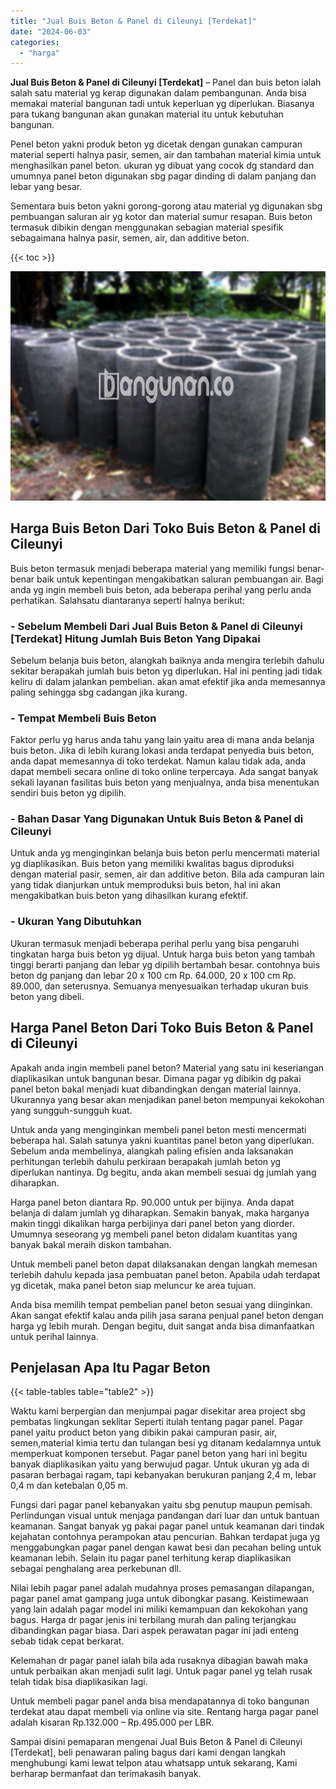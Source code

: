 ```yaml
---
title: "Jual Buis Beton & Panel di Cileunyi [Terdekat]"
date: "2024-06-03"
categories: 
  - "harga"
---
```


**Jual Buis Beton & Panel di Cileunyi \[Terdekat\]** – Panel dan buis beton ialah salah satu material yg kerap digunakan dalam pembangunan. Anda bisa memakai material bangunan tadi untuk keperluan yg diperlukan. Biasanya para tukang bangunan akan gunakan material itu untuk kebutuhan bangunan.

Penel beton yakni produk beton yg dicetak dengan gunakan campuran material seperti halnya pasir, semen, air dan tambahan material kimia untuk menghasilkan panel beton. ukuran yg dibuat yang cocok dg standard dan umumnya panel beton digunakan sbg pagar dinding di dalam panjang dan lebar yang besar.

Sementara buis beton yakni gorong-gorong atau material yg digunakan sbg pembuangan saluran air yg kotor dan material sumur resapan. Buis beton termasuk dibikin dengan menggunakan sebagian material spesifik sebagaimana halnya pasir, semen, air, dan additive beton.

{{< toc >}}

![Jual Buis Beton & Panel di Cileunyi [Terdekat]](/images/jual-panel-buis-beton-murah-11.png)

## Harga Buis Beton Dari Toko Buis Beton & Panel di Cileunyi

Buis beton termasuk menjadi beberapa material yang memiliki fungsi benar-benar baik untuk kepentingan mengakibatkan saluran pembuangan air. Bagi anda yg ingin membeli buis beton, ada beberapa perihal yang perlu anda perhatikan. Salahsatu diantaranya seperti halnya berikut:

### \- Sebelum Membeli Dari Jual Buis Beton & Panel di Cileunyi \[Terdekat\] Hitung Jumlah Buis Beton Yang Dipakai

Sebelum belanja buis beton, alangkah baiknya anda mengira terlebih dahulu sekitar berapakah jumlah buis beton yg diperlukan. Hal ini penting jadi tidak keliru di dalam jalankan pembelian. akan amat efektif jika anda memesannya paling sehingga sbg cadangan jika kurang.

### \- Tempat Membeli Buis Beton

Faktor perlu yg harus anda tahu yang lain yaitu area di mana anda belanja buis beton. Jika di lebih kurang lokasi anda terdapat penyedia buis beton, anda dapat memesannya di toko terdekat. Namun kalau tidak ada, anda dapat membeli secara online di toko online terpercaya. Ada sangat banyak sekali layanan fasilitas buis beton yang menjualnya, anda bisa menentukan sendiri buis beton yg dipilih.

### \- Bahan Dasar Yang Digunakan Untuk Buis Beton & Panel di Cileunyi

Untuk anda yg menginginkan belanja buis beton perlu mencermati material yg diaplikasikan. Buis beton yang memiliki kwalitas bagus diproduksi dengan material pasir, semen, air dan additive beton. Bila ada campuran lain yang tidak dianjurkan untuk memproduksi buis beton, hal ini akan mengakibatkan buis beton yang dihasilkan kurang efektif.

### \- Ukuran Yang Dibutuhkan

Ukuran termasuk menjadi beberapa perihal perlu yang bisa pengaruhi tingkatan harga buis beton yg dijual. Untuk harga buis beton yang tambah tinggi berarti panjang dan lebar yg dipilih bertambah besar. contohnya buis beton dg panjang dan lebar 20 x 100 cm Rp. 64.000, 20 x 100 cm Rp. 89.000, dan seterusnya. Semuanya menyesuaikan terhadap ukuran buis beton yang dibeli.

## Harga Panel Beton Dari Toko Buis Beton & Panel di Cileunyi

Apakah anda ingin membeli panel beton? Material yang satu ini keseriangan diaplikasikan untuk bangunan besar. Dimana pagar yg dibikin dg pakai panel beton bakal menjadi kuat dibandingkan dengan material lainnya. Ukurannya yang besar akan menjadikan panel beton mempunyai kekokohan yang sungguh-sungguh kuat.

Untuk anda yang menginginkan membeli panel beton mesti mencermati beberapa hal. Salah satunya yakni kuantitas panel beton yang diperlukan. Sebelum anda membelinya, alangkah paling efisien anda laksanakan perhitungan terlebih dahulu perkiraan berapakah jumlah beton yg diperlukan nantinya. Dg begitu, anda akan membeli sesuai dg jumlah yang diharapkan.

Harga panel beton diantara Rp. 90.000 untuk per bijinya. Anda dapat belanja di dalam jumlah yg diharapkan. Semakin banyak, maka harganya makin tinggi dikalikan harga perbijinya dari panel beton yang diorder. Umumnya seseorang yg membeli panel beton didalam kuantitas yang banyak bakal meraih diskon tambahan.

Untuk membeli panel beton dapat dilaksanakan dengan langkah memesan terlebih dahulu kepada jasa pembuatan panel beton. Apabila udah terdapat yg dicetak, maka panel beton siap meluncur ke area tujuan.

Anda bisa memilih tempat pembelian panel beton sesuai yang diinginkan. Akan sangat efektif kalau anda pilih jasa sarana penjual panel beton dengan harga yg lebih murah. Dengan begitu, duit sangat anda bisa dimanfaatkan untuk perihal lainnya.

## Penjelasan Apa Itu Pagar Beton

{{< table-tables table="table2" >}}

Waktu kami berpergian dan menjumpai pagar disekitar area project sbg pembatas lingkungan seklitar Seperti itulah tentang pagar panel. Pagar panel yaitu product beton yang dibikin pakai campuran pasir, air, semen,material kimia tertu dan tulangan besi yg ditanam kedalamnya untuk memperkuat komponen tersebut. Pagar panel beton yang hari ini begitu banyak diaplikasikan yaitu yang berwujud pagar. Untuk ukuran yg ada di pasaran berbagai ragam, tapi kebanyakan berukuran panjang 2,4 m, lebar 0,4 m dan ketebalan 0,05 m.

Fungsi dari pagar panel kebanyakan yaitu sbg penutup maupun pemisah. Perlindungan visual untuk menjaga pandangan dari luar dan untuk bantuan keamanan. Sangat banyak yg pakai pagar panel untuk keamanan dari tindak kejahatan contohnya perampokan atau pencurian. Bahkan terdapat juga yg menggabungkan pagar panel dengan kawat besi dan pecahan beling untuk keamanan lebih. Selain itu pagar panel terhitung kerap diaplikasikan sebagai penghalang area perkebunan dll.

Nilai lebih pagar panel adalah mudahnya proses pemasangan dilapangan, pagar panel amat gampang juga untuk dibongkar pasang. Keistimewaan yang lain adalah pagar model ini miliki kemampuan dan kekokohan yang bagus. Harga dr pagar jenis ini terbilang murah dan paling terjangkau dibandingkan pagar biasa. Dari aspek perawatan pagar ini jadi enteng sebab tidak cepat berkarat.

Kelemahan dr pagar panel ialah bila ada rusaknya dibagian bawah maka untuk perbaikan akan menjadi sulit lagi. Untuk pagar panel yg telah rusak telah tidak bisa diaplikasikan lagi.

Untuk membeli pagar panel anda bisa mendapatannya di toko bangunan terdekat atau dapat membeli via online via site. Rentang harga pagar panel adalah kisaran Rp.132.000 – Rp.495.000 per LBR.

Sampai disini pemaparan mengenai Jual Buis Beton & Panel di Cileunyi \[Terdekat\], beli penawaran paling bagus dari kami dengan langkah menghubungi kami lewat telpon atau whatsapp untuk sekarang, Kami berharap bermanfaat dan terimakasih banyak.

